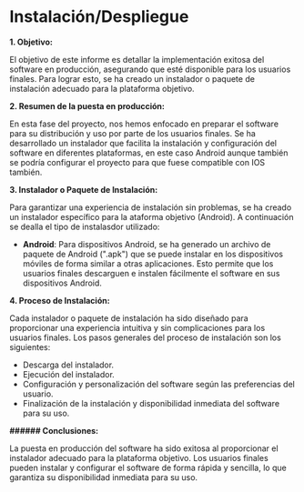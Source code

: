# Instalación/Despliegue

**1. Objetivo:**

El objetivo de este informe es detallar la implementación exitosa del software en producción, asegurando que esté disponible para los usuarios finales. Para lograr esto, se ha creado un instalador o paquete de instalación adecuado para la plataforma objetivo.

**2. Resumen de la puesta en producción:**

En esta fase del proyecto, nos hemos enfocado en preparar el software para su distribución y uso por parte de los usuarios finales. Se ha desarrollado un instalador que facilita la instalación y configuración del software en diferentes plataformas, en este caso Android aunque también se podría configurar el proyecto para que fuese compatible con IOS también.

**3. Instalador o Paquete de Instalación:**

Para garantizar una experiencia de instalación sin problemas, se ha creado un instalador específico para la ataforma objetivo (Android). A continuación se dealla el tipo de instalasdor utilizado:

- **Android**: Para dispositivos Android, se ha generado un archivo de paquete de Android (".apk") que se puede instalar en los dispositivos móviles de forma similar a otras aplicaciones. Esto permite que los usuarios finales descarguen e instalen fácilmente el software en sus dispositivos Android.

**4. Proceso de Instalación:**

Cada instalador o paquete de instalación ha sido diseñado para proporcionar una experiencia intuitiva y sin complicaciones para los usuarios finales. Los pasos generales del proceso de instalación son los siguientes:

- Descarga del instalador.
- Ejecución del instalador.
- Configuración y personalización del software según las preferencias del usuario.
- Finalización de la instalación y disponibilidad inmediata del software para su uso.

**###### Conclusiones:**

La puesta en producción del software ha sido exitosa al proporcionar el instalador adecuado para la plataforma objetivo. Los usuarios finales pueden instalar y configurar el software de forma rápida y sencilla, lo que garantiza su disponibilidad inmediata para su uso. 

